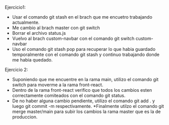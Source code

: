Ejercicio1:

* Usar el comando git stash en el brach que me encuetro trabajando actualmente.
* Me cambio al brach master con git switch
* Borrar el archivo status.js
* Vuelvo al brach custom-navbar con el comando git switch custom-navbar
* Uso el comando git stash pop para recuperar lo que habia guardado temporalmente con el comando git stash y continuo trabajando donde me habia quedado.


Ejercicio 2:

* Suponiendo que me encuentre en la rama main, utilizo el comando git switch para moverme a la rama front-react.
* Dentro de la rama front-react verifico que todos los cambios esten correctamente comiteados con el comando git status.
* De no haber alguna cambio pendiente, utilizo el comando git add . y luego git commit -m respectivamente.
*Finalmente utilzo el comando git merge master/main para subir los cambios la rama master que es la de produccion. 

